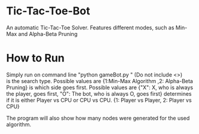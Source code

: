 # Tic-Tac-Toe-Bot
An automatic Tic-Tac-Toe Solver. Features different modes, such as Min-Max and Alpha-Beta Pruning

# How to Run

Simply run on command line "python gameBot.py <SearchMode> <First> <PlayerMode>" (Do not include <>) </br>
<SearchMode> is the search type. Possible values are {1:Min-Max Algorithm ,2: Alpha-Beta Pruning}
<First> is which side goes first. Possible values are {"X": X, who is always the player, goes first, "O": The bot, who is always O, goes first}
<PlayerMode> determines if it is either Player vs CPU or CPU vs CPU. {1: Player vs Player, 2: Player vs CPU}

The program will also show how many nodes were generated for the used algorithm.
